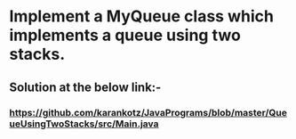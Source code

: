 # Implement a MyQueue class which implements a queue using two stacks.
## Solution at the below link:-
### https://github.com/karankotz/JavaPrograms/blob/master/QueueUsingTwoStacks/src/Main.java
